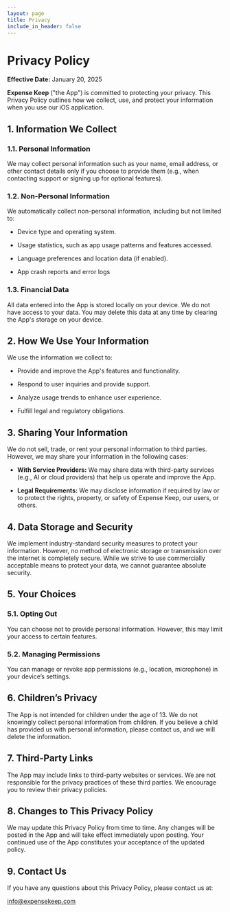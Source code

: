 ```yaml
---
layout: page
title: Privacy
include_in_header: false
---
```


# Privacy Policy

**Effective Date:** January 20, 2025

**Expense Keep** ("the App") is committed to protecting your privacy. This Privacy Policy outlines how we collect, use, and protect your information when you use our iOS application.

## 1. Information We Collect

### 1.1. Personal Information

We may collect personal information such as your name, email address, or other contact details only if you choose to provide them (e.g., when contacting support or signing up for optional features).

### 1.2. Non-Personal Information

We automatically collect non-personal information, including but not limited to:

* Device type and operating system.

* Usage statistics, such as app usage patterns and features accessed.

* Language preferences and location data (if enabled).

* App crash reports and error logs

### 1.3. Financial Data

All data entered into the App is stored locally on your device. We do not have access to your data. You may delete this data at any time by clearing the App's storage on your device.

## 2. How We Use Your Information

We use the information we collect to:

* Provide and improve the App's features and functionality.

* Respond to user inquiries and provide support.

* Analyze usage trends to enhance user experience.

* Fulfill legal and regulatory obligations.

## 3. Sharing Your Information

We do not sell, trade, or rent your personal information to third parties. However, we may share your information in the following cases:

* **With Service Providers:** We may share data with third-party services (e.g., AI or cloud providers) that help us operate and improve the App.

* **Legal Requirements:** We may disclose information if required by law or to protect the rights, property, or safety of Expense Keep, our users, or others.

## 4. Data Storage and Security

We implement industry-standard security measures to protect your information. However, no method of electronic storage or transmission over the internet is completely secure. While we strive to use commercially acceptable means to protect your data, we cannot guarantee absolute security.

## 5. Your Choices

### 5.1. Opting Out

You can choose not to provide personal information. However, this may limit your access to certain features.

### 5.2. Managing Permissions

You can manage or revoke app permissions (e.g., location, microphone) in your device’s settings.

## 6. Children’s Privacy

The App is not intended for children under the age of 13. We do not knowingly collect personal information from children. If you believe a child has provided us with personal information, please contact us, and we will delete the information.

## 7. Third-Party Links

The App may include links to third-party websites or services. We are not responsible for the privacy practices of these third parties. We encourage you to review their privacy policies.

## 8. Changes to This Privacy Policy

We may update this Privacy Policy from time to time. Any changes will be posted in the App and will take effect immediately upon posting. Your continued use of the App constitutes your acceptance of the updated policy.

## 9. Contact Us

If you have any questions about this Privacy Policy, please contact us at:

info@expensekeep.com
